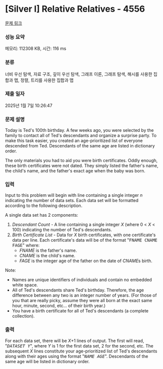 # [Silver I] Relative Relatives - 4556 

[문제 링크](https://www.acmicpc.net/problem/4556) 

### 성능 요약

메모리: 112308 KB, 시간: 116 ms

### 분류

너비 우선 탐색, 자료 구조, 깊이 우선 탐색, 그래프 이론, 그래프 탐색, 해시를 사용한 집합과 맵, 정렬, 트리를 사용한 집합과 맵

### 제출 일자

2025년 1월 7일 10:26:47

### 문제 설명

<p>Today is Ted's 100th birthday. A few weeks ago, you were selected by the family to contact all of Ted's descendants and organize a surprise party. To make this task easier, you created an age-prioritized list of everyone descended from Ted. Descendants of the same age are listed in dictionary order.</p>

<p>The only materials you had to aid you were birth certificates. Oddly enough, these birth certificates were not dated. They simply listed the father's name, the child's name, and the father's exact age when the baby was born.</p>

### 입력 

 <p>Input to this problem will begin with line containing a single integer <i>n</i> indicating the number of data sets. Each data set will be formatted according to the following description.</p>

<p>A single data set has 2 components:</p>

<ol>
	<li><i>Descendant Count</i> - A line containing a single integer <i>X</i> (where 0 < <i>X</i> < 100) indicating the number of Ted's descendants.</li>
	<li><i>Birth Certificate List</i> - Data for <i>X</i> birth certificates, with one certificate's data per line. Each certificate's data will be of the format "<tt>FNAME CNAME FAGE</tt>" where:
	<ul>
		<li><i>FNAME</i> is the father's name.</li>
		<li><i>CNAME</i> is the child's name.</li>
		<li><i>FAGE</i> is the integer age of the father on the date of <i>CNAME</i>s birth.</li>
	</ul>
	</li>
</ol>

<p>Note:</p>

<ul>
	<li>Names are unique identifiers of individuals and contain no embedded white space.</li>
	<li>All of Ted's descendants share Ted's birthday. Therefore, the age difference between any two is an integer number of years. (For those of you that are really picky, assume they were all born at the exact same hour, minute, second, etc... of their birth year.)</li>
	<li>You have a birth certificate for all of Ted's descendants (a complete collection).</li>
</ul>

### 출력 

 <p>For each data set, there will be <i>X</i>+1 lines of output. The first will read, "<i><tt>DATASET Y</tt></i>", where <i>Y</i> is 1 for the first data set, 2 for the second, etc. The subsequent <i>X</i> lines constitute your age-prioritized list of Ted's descendants along with their ages using the format "<i><tt>NAME AGE</tt></i>". Descendants of the same age will be listed in dictionary order.</p>

